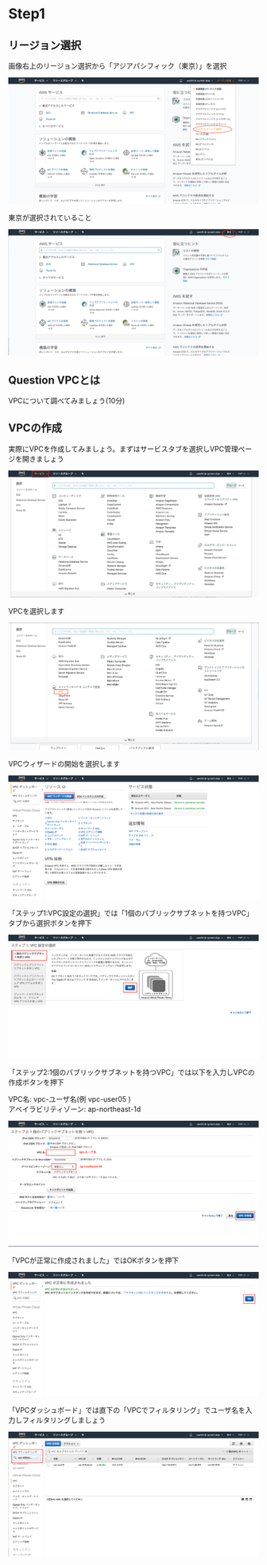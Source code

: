 # Step1

## リージョン選択
画像右上のリージョン選択から「アジアパシフィック（東京）」を選択

![region-select](./images/region-select.png "リージョン選択")

東京が選択されていること

![region-tokyo](./images/region-tokyo.png "リージョン東京")

## Question VPCとは
VPCについて調べてみましょう(10分)

## VPCの作成
実際にVPCを作成してみましょう。まずはサービスタブを選択しVPC管理ページを開きましょう

![vpc-1](./images/vpc-1.png "VPC1")

VPCを選択します

![vpc-2](./images/vpc-2.png "VPC2")

VPCウィザードの開始を選択します

![vpc-3](./images/vpc-3.png "VPC3")

「ステップ1:VPC設定の選択」では「1個のパブリックサブネットを持つVPC」タブから選択ボタンを押下

![vpc-4](./images/vpc-4.png "VPC4")

「ステップ2:1個のパブリックサブネットを持つVPC」では以下を入力しVPCの作成ボタンを押下

VPC名: vpc-ユーザ名(例 vpc-user05 )  
アベイラビリティゾーン: ap-northeast-1d  

![vpc-5](./images/vpc-5.png "VPC5")

「VPCが正常に作成されました」ではOKボタンを押下

![vpc-6](./images/vpc-6.png "VPC6")

「VPCダッシュボード」では直下の「VPCでフィルタリング」でユーザ名を入力しフィルタリングしましょう

![vpc-7](./images/vpc-7.png "VPC7")
